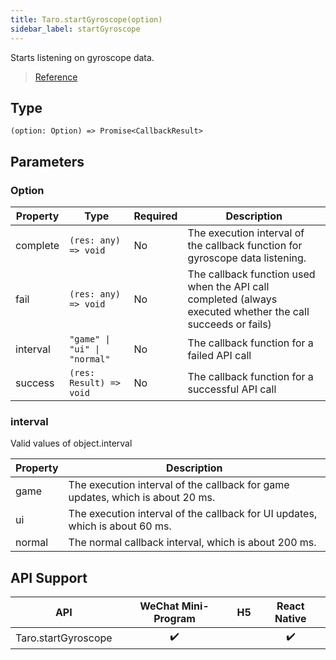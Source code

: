 ```yaml
---
title: Taro.startGyroscope(option)
sidebar_label: startGyroscope
---
```


Starts listening on gyroscope data.

> [Reference](https://developers.weixin.qq.com/miniprogram/dev/api/device/gyroscope/wx.startGyroscope.html)

## Type

```tsx
(option: Option) => Promise<CallbackResult>
```

## Parameters

### Option

<table>
  <thead>
    <tr>
      <th>Property</th>
      <th>Type</th>
      <th style={{ textAlign: "center"}}>Required</th>
      <th>Description</th>
    </tr>
  </thead>
  <tbody>
    <tr>
      <td>complete</td>
      <td><code>(res: any) =&gt; void</code></td>
      <td style={{ textAlign: "center"}}>No</td>
      <td>The execution interval of the callback function for gyroscope data listening.</td>
    </tr>
    <tr>
      <td>fail</td>
      <td><code>(res: any) =&gt; void</code></td>
      <td style={{ textAlign: "center"}}>No</td>
      <td>The callback function used when the API call completed (always executed whether the call succeeds or fails)</td>
    </tr>
    <tr>
      <td>interval</td>
      <td><code>&quot;game&quot; | &quot;ui&quot; | &quot;normal&quot;</code></td>
      <td style={{ textAlign: "center"}}>No</td>
      <td>The callback function for a failed API call</td>
    </tr>
    <tr>
      <td>success</td>
      <td><code>(res: Result) =&gt; void</code></td>
      <td style={{ textAlign: "center"}}>No</td>
      <td>The callback function for a successful API call</td>
    </tr>
  </tbody>
</table>

### interval

Valid values of object.interval

<table>
  <thead>
    <tr>
      <th>Property</th>
      <th>Description</th>
    </tr>
  </thead>
  <tbody>
    <tr>
      <td>game</td>
      <td>The execution interval of the callback for game updates, which is about 20 ms.</td>
    </tr>
    <tr>
      <td>ui</td>
      <td>The execution interval of the callback for UI updates, which is about 60 ms.</td>
    </tr>
    <tr>
      <td>normal</td>
      <td>The normal callback interval, which is about 200 ms.</td>
    </tr>
  </tbody>
</table>

## API Support

|         API         | WeChat Mini-Program | H5 | React Native |
|:-------------------:|:-------------------:|:--:|:------------:|
| Taro.startGyroscope |         ✔️          |    |      ✔️      |
